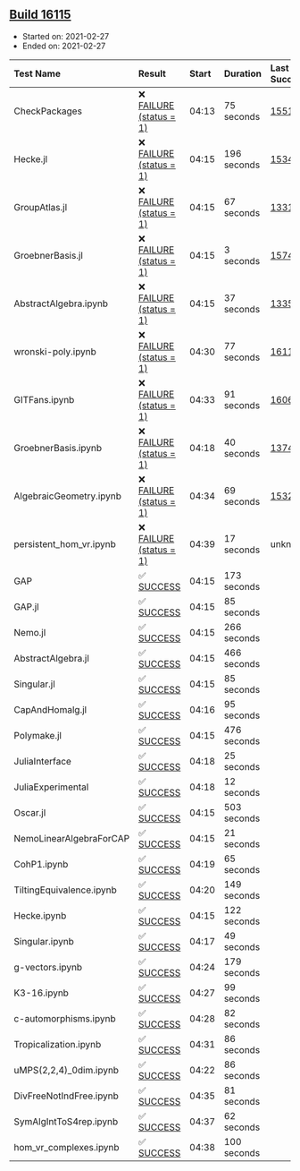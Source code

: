 ## [Build 16115](https://oscarci.mathematik.uni-kl.de/job/oscar/16115/)

* Started on: 2021-02-27
* Ended on: 2021-02-27

| Test Name    | Result | Start | Duration | Last Success | First Failure |
|:-------------|:-------|:------|:---------|:-------------|:--------------|
| CheckPackages | ❌ [FAILURE (status = 1)](https://oscarci.mathematik.uni-kl.de/job/oscar/16115/artifact/logs/build-16115/CheckPackages.log) | 04:13 | 75 seconds | [15514](https://oscarci.mathematik.uni-kl.de/job/oscar/15514/) | [15515](https://oscarci.mathematik.uni-kl.de/job/oscar/15515/) |
| Hecke.jl | ❌ [FAILURE (status = 1)](https://oscarci.mathematik.uni-kl.de/job/oscar/16115/artifact/logs/build-16115/Hecke.jl.log) | 04:15 | 196 seconds | [15344](https://oscarci.mathematik.uni-kl.de/job/oscar/15344/) | [15348](https://oscarci.mathematik.uni-kl.de/job/oscar/15348/) |
| GroupAtlas.jl | ❌ [FAILURE (status = 1)](https://oscarci.mathematik.uni-kl.de/job/oscar/16115/artifact/logs/build-16115/GroupAtlas.jl.log) | 04:15 | 67 seconds | [13311](https://oscarci.mathematik.uni-kl.de/job/oscar/13311/) | [13312](https://oscarci.mathematik.uni-kl.de/job/oscar/13312/) |
| GroebnerBasis.jl | ❌ [FAILURE (status = 1)](https://oscarci.mathematik.uni-kl.de/job/oscar/16115/artifact/logs/build-16115/GroebnerBasis.jl.log) | 04:15 | 3 seconds | [15745](https://oscarci.mathematik.uni-kl.de/job/oscar/15745/) | [15746](https://oscarci.mathematik.uni-kl.de/job/oscar/15746/) |
| AbstractAlgebra.ipynb | ❌ [FAILURE (status = 1)](https://oscarci.mathematik.uni-kl.de/job/oscar/16115/artifact/logs/build-16115/AbstractAlgebra.ipynb.log) | 04:15 | 37 seconds | [13355](https://oscarci.mathematik.uni-kl.de/job/oscar/13355/) | [13356](https://oscarci.mathematik.uni-kl.de/job/oscar/13356/) |
| wronski-poly.ipynb | ❌ [FAILURE (status = 1)](https://oscarci.mathematik.uni-kl.de/job/oscar/16115/artifact/logs/build-16115/wronski-poly.ipynb.log) | 04:30 | 77 seconds | [16112](https://oscarci.mathematik.uni-kl.de/job/oscar/16112/) | [16113](https://oscarci.mathematik.uni-kl.de/job/oscar/16113/) |
| GITFans.ipynb | ❌ [FAILURE (status = 1)](https://oscarci.mathematik.uni-kl.de/job/oscar/16115/artifact/logs/build-16115/GITFans.ipynb.log) | 04:33 | 91 seconds | [16068](https://oscarci.mathematik.uni-kl.de/job/oscar/16068/) | [16069](https://oscarci.mathematik.uni-kl.de/job/oscar/16069/) |
| GroebnerBasis.ipynb | ❌ [FAILURE (status = 1)](https://oscarci.mathematik.uni-kl.de/job/oscar/16115/artifact/logs/build-16115/GroebnerBasis.ipynb.log) | 04:18 | 40 seconds | [13748](https://oscarci.mathematik.uni-kl.de/job/oscar/13748/) | [13749](https://oscarci.mathematik.uni-kl.de/job/oscar/13749/) |
| AlgebraicGeometry.ipynb | ❌ [FAILURE (status = 1)](https://oscarci.mathematik.uni-kl.de/job/oscar/16115/artifact/logs/build-16115/AlgebraicGeometry.ipynb.log) | 04:34 | 69 seconds | [15322](https://oscarci.mathematik.uni-kl.de/job/oscar/15322/) | [15323](https://oscarci.mathematik.uni-kl.de/job/oscar/15323/) |
| persistent_hom_vr.ipynb | ❌ [FAILURE (status = 1)](https://oscarci.mathematik.uni-kl.de/job/oscar/16115/artifact/logs/build-16115/persistent_hom_vr.ipynb.log) | 04:39 | 17 seconds | unknown | unknown |
| GAP | ✅ [SUCCESS](https://oscarci.mathematik.uni-kl.de/job/oscar/16115/artifact/logs/build-16115/GAP.log) | 04:15 | 173 seconds |  |  |
| GAP.jl | ✅ [SUCCESS](https://oscarci.mathematik.uni-kl.de/job/oscar/16115/artifact/logs/build-16115/GAP.jl.log) | 04:15 | 85 seconds |  |  |
| Nemo.jl | ✅ [SUCCESS](https://oscarci.mathematik.uni-kl.de/job/oscar/16115/artifact/logs/build-16115/Nemo.jl.log) | 04:15 | 266 seconds |  |  |
| AbstractAlgebra.jl | ✅ [SUCCESS](https://oscarci.mathematik.uni-kl.de/job/oscar/16115/artifact/logs/build-16115/AbstractAlgebra.jl.log) | 04:15 | 466 seconds |  |  |
| Singular.jl | ✅ [SUCCESS](https://oscarci.mathematik.uni-kl.de/job/oscar/16115/artifact/logs/build-16115/Singular.jl.log) | 04:15 | 85 seconds |  |  |
| CapAndHomalg.jl | ✅ [SUCCESS](https://oscarci.mathematik.uni-kl.de/job/oscar/16115/artifact/logs/build-16115/CapAndHomalg.jl.log) | 04:16 | 95 seconds |  |  |
| Polymake.jl | ✅ [SUCCESS](https://oscarci.mathematik.uni-kl.de/job/oscar/16115/artifact/logs/build-16115/Polymake.jl.log) | 04:15 | 476 seconds |  |  |
| JuliaInterface | ✅ [SUCCESS](https://oscarci.mathematik.uni-kl.de/job/oscar/16115/artifact/logs/build-16115/JuliaInterface.log) | 04:18 | 25 seconds |  |  |
| JuliaExperimental | ✅ [SUCCESS](https://oscarci.mathematik.uni-kl.de/job/oscar/16115/artifact/logs/build-16115/JuliaExperimental.log) | 04:18 | 12 seconds |  |  |
| Oscar.jl | ✅ [SUCCESS](https://oscarci.mathematik.uni-kl.de/job/oscar/16115/artifact/logs/build-16115/Oscar.jl.log) | 04:15 | 503 seconds |  |  |
| NemoLinearAlgebraForCAP | ✅ [SUCCESS](https://oscarci.mathematik.uni-kl.de/job/oscar/16115/artifact/logs/build-16115/NemoLinearAlgebraForCAP.log) | 04:15 | 21 seconds |  |  |
| CohP1.ipynb | ✅ [SUCCESS](https://oscarci.mathematik.uni-kl.de/job/oscar/16115/artifact/logs/build-16115/CohP1.ipynb.log) | 04:19 | 65 seconds |  |  |
| TiltingEquivalence.ipynb | ✅ [SUCCESS](https://oscarci.mathematik.uni-kl.de/job/oscar/16115/artifact/logs/build-16115/TiltingEquivalence.ipynb.log) | 04:20 | 149 seconds |  |  |
| Hecke.ipynb | ✅ [SUCCESS](https://oscarci.mathematik.uni-kl.de/job/oscar/16115/artifact/logs/build-16115/Hecke.ipynb.log) | 04:15 | 122 seconds |  |  |
| Singular.ipynb | ✅ [SUCCESS](https://oscarci.mathematik.uni-kl.de/job/oscar/16115/artifact/logs/build-16115/Singular.ipynb.log) | 04:17 | 49 seconds |  |  |
| g-vectors.ipynb | ✅ [SUCCESS](https://oscarci.mathematik.uni-kl.de/job/oscar/16115/artifact/logs/build-16115/g-vectors.ipynb.log) | 04:24 | 179 seconds |  |  |
| K3-16.ipynb | ✅ [SUCCESS](https://oscarci.mathematik.uni-kl.de/job/oscar/16115/artifact/logs/build-16115/K3-16.ipynb.log) | 04:27 | 99 seconds |  |  |
| c-automorphisms.ipynb | ✅ [SUCCESS](https://oscarci.mathematik.uni-kl.de/job/oscar/16115/artifact/logs/build-16115/c-automorphisms.ipynb.log) | 04:28 | 82 seconds |  |  |
| Tropicalization.ipynb | ✅ [SUCCESS](https://oscarci.mathematik.uni-kl.de/job/oscar/16115/artifact/logs/build-16115/Tropicalization.ipynb.log) | 04:31 | 86 seconds |  |  |
| uMPS(2,2,4)_0dim.ipynb | ✅ [SUCCESS](https://oscarci.mathematik.uni-kl.de/job/oscar/16115/artifact/logs/build-16115/uMPS-2-2-4-_0dim.ipynb.log) | 04:22 | 86 seconds |  |  |
| DivFreeNotIndFree.ipynb | ✅ [SUCCESS](https://oscarci.mathematik.uni-kl.de/job/oscar/16115/artifact/logs/build-16115/DivFreeNotIndFree.ipynb.log) | 04:35 | 81 seconds |  |  |
| SymAlgIntToS4rep.ipynb | ✅ [SUCCESS](https://oscarci.mathematik.uni-kl.de/job/oscar/16115/artifact/logs/build-16115/SymAlgIntToS4rep.ipynb.log) | 04:37 | 62 seconds |  |  |
| hom_vr_complexes.ipynb | ✅ [SUCCESS](https://oscarci.mathematik.uni-kl.de/job/oscar/16115/artifact/logs/build-16115/hom_vr_complexes.ipynb.log) | 04:38 | 100 seconds |  |  |
